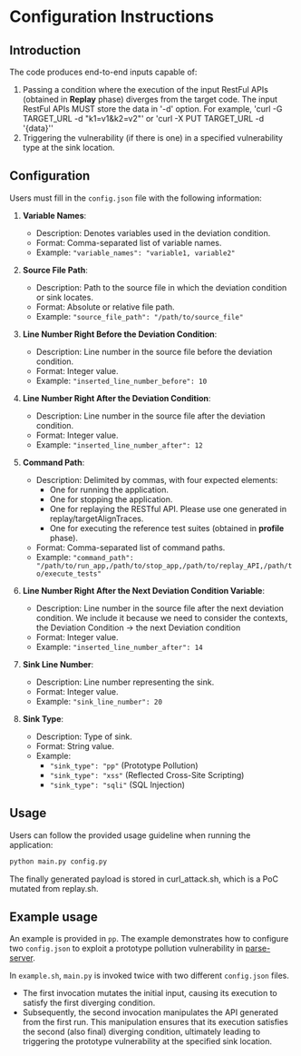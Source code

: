 # Configuration Instructions

## Introduction
The code produces end-to-end inputs capable of:

1. Passing a condition where the execution of the input RestFul APIs (obtained in **Replay** phase) diverges from the target code. The input RestFul APIs MUST store the data in '-d' option. For example, 'curl -G TARGET_URL -d "k1=v1&k2=v2"' or 'curl -X PUT TARGET_URL -d '{data}''
2. Triggering the vulnerability (if there is one) in a specified vulnerability type at the sink location.

## Configuration

Users must fill in the `config.json` file with the following information:

1. **Variable Names**: 
   - Description: Denotes variables used in the deviation condition.
   - Format: Comma-separated list of variable names.
   - Example: `"variable_names": "variable1, variable2"`

2. **Source File Path**: 
   - Description: Path to the source file in which the deviation condition or sink locates.
   - Format: Absolute or relative file path.
   - Example: `"source_file_path": "/path/to/source_file"`

3. **Line Number Right Before the Deviation Condition**: 
   - Description: Line number in the source file before the deviation condition.
   - Format: Integer value.
   - Example: `"inserted_line_number_before": 10`

4. **Line Number Right After the Deviation Condition**: 
   - Description: Line number in the source file after the deviation condition.
   - Format: Integer value.
   - Example: `"inserted_line_number_after": 12`

5. **Command Path**: 
   - Description: Delimited by commas, with four expected elements:
     - One for running the application.
     - One for stopping the application.
     - One for replaying the RESTful API. Please use one generated in replay/targetAlignTraces.
     - One for executing the reference test suites (obtained in **profile** phase).
   - Format: Comma-separated list of command paths.
   - Example: `"command_path": "/path/to/run_app,/path/to/stop_app,/path/to/replay_API,/path/to/execute_tests"`

6. **Line Number Right After the Next Deviation Condition Variable**: 
   - Description: Line number in the source file after the next deviation condition. We include it because we need to consider the contexts, the Deviation Condition -> the next Deviation condition
   - Format: Integer value.
   - Example: `"inserted_line_number_after": 14`

7. **Sink Line Number**: 
   - Description: Line number representing the sink.
   - Format: Integer value.
   - Example: `"sink_line_number": 20`

8. **Sink Type**: 
   - Description: Type of sink.
   - Format: String value.
   - Example: 
     - `"sink_type": "pp"` (Prototype Pollution)
     - `"sink_type": "xss"` (Reflected Cross-Site Scripting)
     - `"sink_type": "sqli"` (SQL Injection)

## Usage

Users can follow the provided usage guideline when running the application:

```bash
python main.py config.py
```

The finally generated payload is stored in curl_attack.sh, which is a PoC mutated from replay.sh.

## Example usage

An example is provided in `pp`.
The example demonstrates how to configure two `config.json` to exploit a prototype pollution vulnerability in [parse-server](https://github.com/parse-community/parse-server). 

In `example.sh`, `main.py` is invoked twice with two different `config.json` files. 

- The first invocation mutates the initial input, causing its execution to satisfy the first diverging condition.
- Subsequently, the second invocation manipulates the API generated from the first run. This manipulation ensures that its execution satisfies the second (also final) diverging condition, ultimately leading to triggering the prototype vulnerability at the specified sink location.

